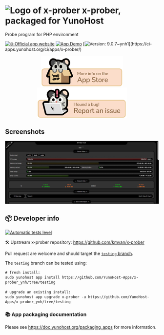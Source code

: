 <!--
N.B.: This README was automatically generated by <https://github.com/YunoHost/apps_tools/blob/main/readme_generator>
It shall NOT be edited by hand.
-->

<h1>
  <img src="https://raw.githubusercontent.com/YunoHost/apps/main/logos/x-prober.png" width="32px" alt="Logo of x-prober">
  x-prober, packaged for YunoHost
</h1>

Probe program for PHP environment

[![🌐 Official app website](https://img.shields.io/badge/Official_app_website-darkgreen?style=for-the-badge)](https://prober.inn-studio.com/)
[![App Demo](https://img.shields.io/badge/App_Demo-blue?style=for-the-badge)](https://prober.inn-studio.com/)
[![Version: 9.0.7~ynh1](https://img.shields.io/badge/Version-9.0.7~ynh1-rgb(18,138,11)?style=for-the-badge)](https://ci-apps.yunohost.org/ci/apps/x-prober/)

<div align="center">
<a href="https://apps.yunohost.org/app/x-prober"><img height="100px" src="https://github.com/YunoHost/yunohost-artwork/raw/refs/heads/main/badges/neopossum-badges/badge_more_info_on_the_appstore.svg"/></a>
<a href="https://github.com/YunoHost-Apps/x-prober_ynh/issues"><img height="100px" src="https://github.com/YunoHost/yunohost-artwork/raw/refs/heads/main/badges/neopossum-badges/badge_report_an_issue.svg"/></a>
</div>


## Screenshots
![Screenshot of x-prober](./doc/screenshots/screenshot.jpg)

## 📦 Developer info

[![Automatic tests level](https://apps.yunohost.org/badge/cilevel/x-prober)](https://ci-apps.yunohost.org/ci/apps/x-prober/)

🛠️ Upstream x-prober repository: <https://github.com/kmvan/x-prober>

Pull request are welcome and should target the [`testing` branch](https://github.com/YunoHost-Apps/x-prober_ynh/tree/testing).

The `testing` branch can be tested using:
```
# fresh install:
sudo yunohost app install https://github.com/YunoHost-Apps/x-prober_ynh/tree/testing

# upgrade an existing install:
sudo yunohost app upgrade x-prober -u https://github.com/YunoHost-Apps/x-prober_ynh/tree/testing
```

### 📚 App packaging documentation

Please see <https://doc.yunohost.org/packaging_apps> for more information.